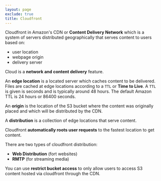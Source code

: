 ```yaml
---
layout: page
exclude: true
title: Cloudfront
---
```


Cloudfront in Amazon's CDN or **Content Delivery Network** which is a system of servers distributed geographically that serves content to users based on:

- user location
- webpage origin
- delivery server

Cloud is a **network and content delivery** feature.

An **edge location** is a located server which caches content to be delivered. Files are cached at edge locations according to a `TTL` or **Time to Live**. A `TTL` is given is seconds and is typically around 48 hours. The default Amazon TTL is 24 hours or 86400 seconds.

An **origin** is the location of the S3 bucket where the content was originally placed and which will be distributed by the CDN.

A **distribution** is a collection of edge locations that serve content.

Cloudfront **automatically roots user requests** to the fastest location to get content.

There are two types of cloudfront distribution:

- **Web Distribution** (fort websites)
- **RMTP** (for streaming media)

You can use **restrict bucket access** to only allow users to access S3 content hosted via cloudfront through the CDN.


<!--stackedit_data:
eyJoaXN0b3J5IjpbMTY3MDcxNDczNiwxNjIxODkwNjczLDExNT
k0OTgxNDBdfQ==
-->